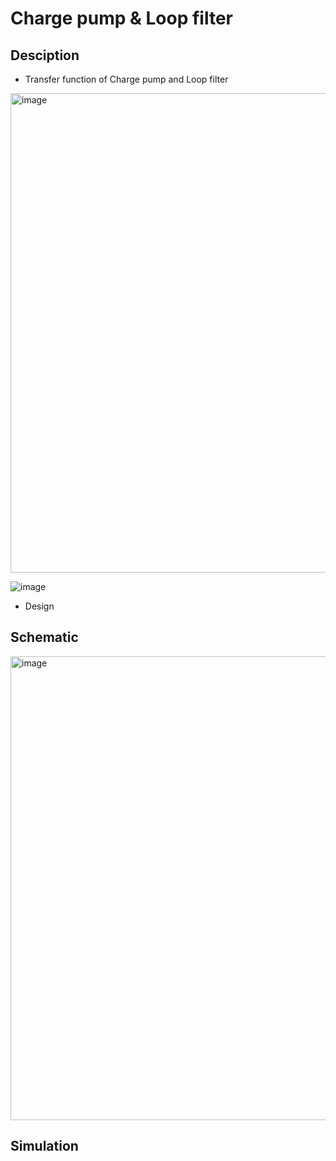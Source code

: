 # Charge pump & Loop filter

## Desciption
- Transfer function of Charge pump and Loop filter
<img width="767" alt="image" src="https://github.com/huydo272/PLL_PBKIC/assets/84896940/ef759e7a-f4e5-48dd-a038-bc2eec075478">

![image](https://github.com/huydo272/PLL_PBKIC/assets/84896940/87449091-e157-4218-a59d-82d3dc97f05d)
- Design 

## Schematic
<img width="742" alt="image" src="https://github.com/huydo272/PLL_PBKIC/assets/84896940/ec2e6566-019a-4ca6-8b27-303283fcbc49">


## Simulation
